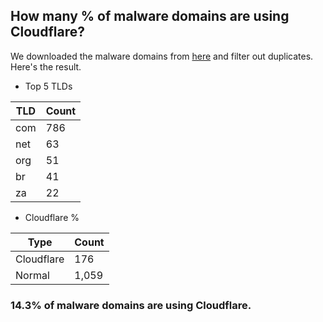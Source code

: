 ## How many % of malware domains are using Cloudflare?


We downloaded the malware domains from [here](https://urlhaus.abuse.ch) and filter out duplicates.
Here's the result.


[//]: # (start replacement)


- Top 5 TLDs

| TLD | Count |
| --- | --- |
| com | 786 |
| net | 63 |
| org | 51 |
| br | 41 |
| za | 22 |


- Cloudflare %

| Type | Count |
| --- | --- |
| Cloudflare | 176 |
| Normal | 1,059 |


### 14.3% of malware domains are using Cloudflare.